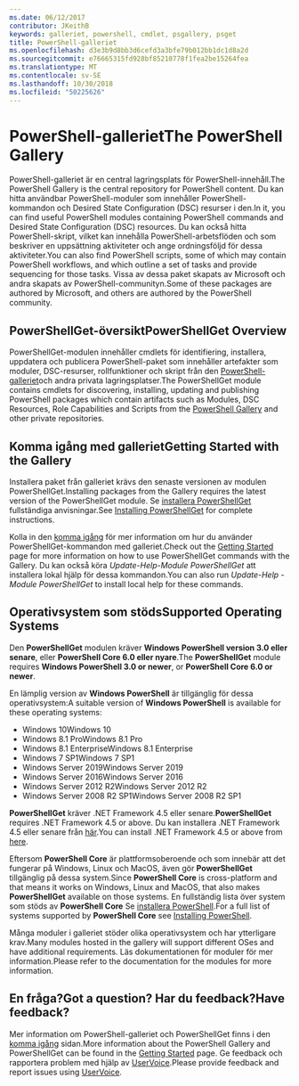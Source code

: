```yaml
---
ms.date: 06/12/2017
contributor: JKeithB
keywords: galleriet, powershell, cmdlet, psgallery, psget
title: PowerShell-galleriet
ms.openlocfilehash: d3e3b9d8bb3d6cefd3a3bfe79b012bb1dc1d8a2d
ms.sourcegitcommit: e76665315fd928bf85210778f1fea2be15264fea
ms.translationtype: MT
ms.contentlocale: sv-SE
ms.lasthandoff: 10/30/2018
ms.locfileid: "50225626"
---
```

# <a name="the-powershell-gallery"></a><span data-ttu-id="de59f-103">PowerShell-galleriet</span><span class="sxs-lookup"><span data-stu-id="de59f-103">The PowerShell Gallery</span></span>

<span data-ttu-id="de59f-104">PowerShell-galleriet är en central lagringsplats för PowerShell-innehåll.</span><span class="sxs-lookup"><span data-stu-id="de59f-104">The PowerShell Gallery is the central repository for PowerShell content.</span></span> <span data-ttu-id="de59f-105">Du kan hitta användbar PowerShell-moduler som innehåller PowerShell-kommandon och Desired State Configuration (DSC) resurser i den.</span><span class="sxs-lookup"><span data-stu-id="de59f-105">In it, you can find useful PowerShell modules containing PowerShell commands and Desired State Configuration (DSC) resources.</span></span>
<span data-ttu-id="de59f-106">Du kan också hitta PowerShell-skript, vilket kan innehålla PowerShell-arbetsflöden och som beskriver en uppsättning aktiviteter och ange ordningsföljd för dessa aktiviteter.</span><span class="sxs-lookup"><span data-stu-id="de59f-106">You can also find PowerShell scripts, some of which may contain PowerShell workflows, and which outline a set of tasks and provide sequencing for those tasks.</span></span> <span data-ttu-id="de59f-107">Vissa av dessa paket skapats av Microsoft och andra skapats av PowerShell-communityn.</span><span class="sxs-lookup"><span data-stu-id="de59f-107">Some of these packages are authored by Microsoft, and others are authored by the PowerShell community.</span></span>

## <a name="powershellget-overview"></a><span data-ttu-id="de59f-108">PowerShellGet-översikt</span><span class="sxs-lookup"><span data-stu-id="de59f-108">PowerShellGet Overview</span></span>

<span data-ttu-id="de59f-109">PowerShellGet-modulen innehåller cmdlets för identifiering, installera, uppdatera och publicera PowerShell-paket som innehåller artefakter som moduler, DSC-resurser, rollfunktioner och skript från den [PowerShell-galleriet](https://www.PowerShellGallery.com)och andra privata lagringsplatser.</span><span class="sxs-lookup"><span data-stu-id="de59f-109">The PowerShellGet module contains cmdlets for discovering, installing, updating and publishing PowerShell packages which contain artifacts such as Modules, DSC Resources, Role Capabilities and Scripts from the [PowerShell Gallery](https://www.PowerShellGallery.com) and other private repositories.</span></span>

## <a name="getting-started-with-the-gallery"></a><span data-ttu-id="de59f-110">Komma igång med galleriet</span><span class="sxs-lookup"><span data-stu-id="de59f-110">Getting Started with the Gallery</span></span>

<span data-ttu-id="de59f-111">Installera paket från galleriet krävs den senaste versionen av modulen PowerShellGet.</span><span class="sxs-lookup"><span data-stu-id="de59f-111">Installing packages from the Gallery requires the latest version of the PowerShellGet module.</span></span>
<span data-ttu-id="de59f-112">Se [installera PowerShellGet](installing-psget.md) fullständiga anvisningar.</span><span class="sxs-lookup"><span data-stu-id="de59f-112">See [Installing PowerShellGet](installing-psget.md) for complete instructions.</span></span>

<span data-ttu-id="de59f-113">Kolla in den [komma igång](getting-started.md) för mer information om hur du använder PowerShellGet-kommandon med galleriet.</span><span class="sxs-lookup"><span data-stu-id="de59f-113">Check out the [Getting Started](getting-started.md) page for more information on how to use PowerShellGet commands with the Gallery.</span></span> <span data-ttu-id="de59f-114">Du kan också köra *Update-Help-Module PowerShellGet* att installera lokal hjälp för dessa kommandon.</span><span class="sxs-lookup"><span data-stu-id="de59f-114">You can also run *Update-Help -Module PowerShellGet* to install local help for these commands.</span></span>

## <a name="supported-operating-systems"></a><span data-ttu-id="de59f-115">Operativsystem som stöds</span><span class="sxs-lookup"><span data-stu-id="de59f-115">Supported Operating Systems</span></span>

<span data-ttu-id="de59f-116">Den **PowerShellGet** modulen kräver **Windows PowerShell version 3.0 eller senare**, eller **PowerShell Core 6.0 eller nyare**.</span><span class="sxs-lookup"><span data-stu-id="de59f-116">The **PowerShellGet** module requires **Windows PowerShell 3.0 or newer**, or **PowerShell Core 6.0 or newer**.</span></span>

<span data-ttu-id="de59f-117">En lämplig version av **Windows PowerShell** är tillgänglig för dessa operativsystem:</span><span class="sxs-lookup"><span data-stu-id="de59f-117">A suitable version of **Windows PowerShell** is available for these operating systems:</span></span>

- <span data-ttu-id="de59f-118">Windows 10</span><span class="sxs-lookup"><span data-stu-id="de59f-118">Windows 10</span></span>
- <span data-ttu-id="de59f-119">Windows 8.1 Pro</span><span class="sxs-lookup"><span data-stu-id="de59f-119">Windows 8.1 Pro</span></span>
- <span data-ttu-id="de59f-120">Windows 8.1 Enterprise</span><span class="sxs-lookup"><span data-stu-id="de59f-120">Windows 8.1 Enterprise</span></span>
- <span data-ttu-id="de59f-121">Windows 7 SP1</span><span class="sxs-lookup"><span data-stu-id="de59f-121">Windows 7 SP1</span></span>
- <span data-ttu-id="de59f-122">Windows Server 2019</span><span class="sxs-lookup"><span data-stu-id="de59f-122">Windows Server 2019</span></span>
- <span data-ttu-id="de59f-123">Windows Server 2016</span><span class="sxs-lookup"><span data-stu-id="de59f-123">Windows Server 2016</span></span>
- <span data-ttu-id="de59f-124">Windows Server 2012 R2</span><span class="sxs-lookup"><span data-stu-id="de59f-124">Windows Server 2012 R2</span></span>
- <span data-ttu-id="de59f-125">Windows Server 2008 R2 SP1</span><span class="sxs-lookup"><span data-stu-id="de59f-125">Windows Server 2008 R2 SP1</span></span>

<span data-ttu-id="de59f-126">**PowerShellGet** kräver .NET Framework 4.5 eller senare.</span><span class="sxs-lookup"><span data-stu-id="de59f-126">**PowerShellGet** requires .NET Framework 4.5 or above.</span></span> <span data-ttu-id="de59f-127">Du kan installera .NET Framework 4.5 eller senare från [här](https://msdn.microsoft.com/library/5a4x27ek.aspx).</span><span class="sxs-lookup"><span data-stu-id="de59f-127">You can install .NET Framework 4.5 or above from [here](https://msdn.microsoft.com/library/5a4x27ek.aspx).</span></span>

<span data-ttu-id="de59f-128">Eftersom **PowerShell Core** är plattformsoberoende och som innebär att det fungerar på Windows, Linux och MacOS, även gör **PowerShellGet** tillgänglig på dessa system.</span><span class="sxs-lookup"><span data-stu-id="de59f-128">Since **PowerShell Core** is cross-platform and that means it works on Windows, Linux and MacOS, that also makes **PowerShellGet** available on those systems.</span></span> <span data-ttu-id="de59f-129">En fullständig lista över system som stöds av **PowerShell Core** Se [installera PowerShell](/powershell/scripting/setup/installing-powershell).</span><span class="sxs-lookup"><span data-stu-id="de59f-129">For a full list of systems supported by **PowerShell Core** see [Installing PowerShell](/powershell/scripting/setup/installing-powershell).</span></span>

<span data-ttu-id="de59f-130">Många moduler i galleriet stöder olika operativsystem och har ytterligare krav.</span><span class="sxs-lookup"><span data-stu-id="de59f-130">Many modules hosted in the gallery will support different OSes and have additional requirements.</span></span> <span data-ttu-id="de59f-131">Läs dokumentationen för moduler för mer information.</span><span class="sxs-lookup"><span data-stu-id="de59f-131">Please refer to the documentation for the modules for more information.</span></span>

## <a name="got-a-question-have-feedback"></a><span data-ttu-id="de59f-132">En fråga?</span><span class="sxs-lookup"><span data-stu-id="de59f-132">Got a question?</span></span> <span data-ttu-id="de59f-133">Har du feedback?</span><span class="sxs-lookup"><span data-stu-id="de59f-133">Have feedback?</span></span>

<span data-ttu-id="de59f-134">Mer information om PowerShell-galleriet och PowerShellGet finns i den [komma igång](getting-started.md) sidan.</span><span class="sxs-lookup"><span data-stu-id="de59f-134">More information about the PowerShell Gallery and PowerShellGet can be found in the [Getting Started](getting-started.md) page.</span></span> <span data-ttu-id="de59f-135">Ge feedback och rapportera problem med hjälp av [UserVoice](http://windowsserver.uservoice.com/forums/301869-powershell).</span><span class="sxs-lookup"><span data-stu-id="de59f-135">Please provide feedback and report issues using [UserVoice](http://windowsserver.uservoice.com/forums/301869-powershell).</span></span>
